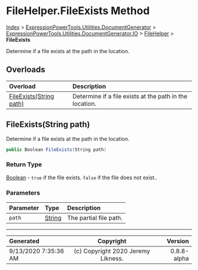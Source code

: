 ﻿# FileHelper.FileExists Method

[Index](../index.md) > [ExpressionPowerTools.Utilities.DocumentGenerator](ExpressionPowerTools.Utilities.DocumentGenerator.a.md) > [ExpressionPowerTools.Utilities.DocumentGenerator.IO](ExpressionPowerTools.Utilities.DocumentGenerator.IO.n.md) > [FileHelper](ExpressionPowerTools.Utilities.DocumentGenerator.IO.FileHelper.cs.md) > **FileExists**

Determine if a file exists at the path in the location.

## Overloads

| Overload | Description |
| :-- | :-- |
| [FileExists(String path)](#fileexistsstring-path) | Determine if a file exists at the path in the location. |
## FileExists(String path)

Determine if a file exists at the path in the location.

```csharp
public Boolean FileExists(String path)
```

### Return Type

 [Boolean](https://docs.microsoft.com/dotnet/api/system.boolean)  - `true` if the file exists. `false` if the file does not exist..

### Parameters

| Parameter | Type | Description |
| :-- | :-- | :-- |
| `path` | [String](https://docs.microsoft.com/dotnet/api/system.string) | The partial file path. |



---

| Generated | Copyright | Version |
| :-- | :-: | --: |
| 9/13/2020 7:35:36 AM | (c) Copyright 2020 Jeremy Likness. | 0.8.8-alpha |
